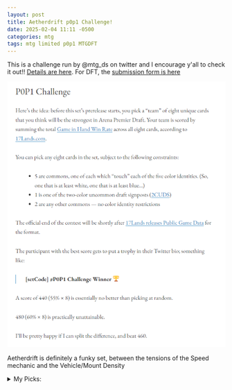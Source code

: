 ```yaml
---
layout: post
title: Aetherdrift p0p1 Challenge!
date: 2025-02-04 11:11 -0500
categories: mtg
tags: mtg limited p0p1 MTGDFT
---
```

This is a challenge run by @mtg_ds on twitter and I encourage y'all to check it out!! [Details are here](https://mtgds.wordpress.com/2023/11/08/p0p1-challenge/). For DFT, the [submission form is here](https://docs.google.com/forms/d/e/1FAIpQLSfM62-YHe7uTawerhE9rqGMh7BIXoedQ9QV7roUmtPMNv7LIw/viewform)

![p0p1 challenge description](/assets/images/p0p1-challenge.png)

Aetherdrift is definitely a funky set, between the tensions of the Speed mechanic and the Vehicle/Mount Density

<details>
<summary>My Picks:</summary>
<p>
<ul>
<li>W: <strong>Ride's End</strong></li>
</ul>
	<p>I refuse to underestimate this removal spell again I swear to god</p>
<ul>
<li>U: <strong>Gearseeker Serpent</strong></li>
</ul>
	<p>Definitely a bit of a buildaround, but I don't think you have to build around all that hard for this to be good</p>
<ul>
<li>B: <strong>Pactdoll Terror</strong></li>
</ul>
	<p>Speed trigger enabler and potential win condition</p>
<ul>
<li>R: <strong>Burner Rocket</strong></li>
</ul>
	<p>Feels like a really good combat trick that also leaves behind a respectable body</p>
<ul>
<li>G: <strong>Run Over</strong></li>
</ul>
	<p>Trying not to underrate removal so often and this seems like a strong one. I just like Bite Down, and I <i>really</i> like Bite Down for a single mana</p>
<ul>
<li>bonus common 1: <strong>Lightning Strike</strong></li>
</ul>
	<p>Premium removal that can sometimes kill your opponent - extra relevant if you need just one more speed trigger too</p>
<ul>
<li>bonus common 2: <strong>Grim Bauble</strong></li>
</ul>
	<p>Disfigure/Stab is great - this isn't instant speed, but it <i>is</i> an artifact with some additional upside, so I'll happily take it</p>
<ul>
<li>2CUDS: <strong>Haunt the Network</strong></li>
</ul>
	<p>Switching from Lagorin (cheap flier that's easy to saddle with massive upside). I think Haunt the Network just kills people - it's a massive lifeswing, it's reach, and it's bodies. Definitely something I like doing in this format</p>
<ul>
	<li>Tiebreaker: <strong>Agonasaur Rex</strong></li>
</ul>
	<p>A really potent modal card - while 5 mana 8/8 trample does die to murder, it also kills your opponent. And an uncounterable +2/+2 trample indestructible trick for 3 mana? That's the shit</p>
</p>
</details>

